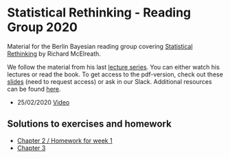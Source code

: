 # Statistical Rethinking - Reading Group 2020

Material for the Berlin Bayesian reading group covering [Statistical Rethinking](https://xcelab.net/rm/statistical-rethinking/) by Richard McElreath.

We follow the material from his last [lecture series](https://github.com/rmcelreath/statrethinking_winter2019). You can either watch his lectures or read the book. To get access to the pdf-version, check out these [slides](https://docs.google.com/presentation/d/1-dbUYuFJ5QH8ARBP_TD3-Ydy_8LL2vhCsNpdcvbbBLA/edit?usp=sharing) (need to request access) or ask in our Slack. Additional resources can be found [here](additional_resources.md).

- 25/02/2020 [Video](https://www.youtube.com/watch?v=XoVtOAN0htU&list=PLDcUM9US4XdNM4Edgs7weiyIguLSToZRI&index=2) 


## Solutions to exercises and homework

- [Chapter 2 / Homework for week 1](chapter_2/callander/homework.html)
- [Chapter 3](chapter_3/chapter3_ex.html)
